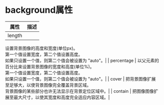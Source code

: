 # background属性
|  属性    |   描述   |
| :------: | :------  |
| length   |
设置背景图像的高度和宽度(单位px)。</br>
第一个值设置宽度，第二个值设置高度。</br>
如果只设置一个值，则第二个值会被设置为 "auto"。|
| percentage |
以父元素的百分比来设置背景图像的宽度和高度(单位%)。</br>
第一个值设置宽度，第二个值设置高度。</br>
如果只设置一个值，则第二个值会被设置为 "auto"。|
| cover |
把背景图像扩展至足够大，以使背景图像完全覆盖背景区域。</br>
背景图像的某些部分也许无法显示在背景定位区域中。|
| contain |
把图像图像扩展至最大尺寸，以使其宽度和高度完全适应内容区域。|